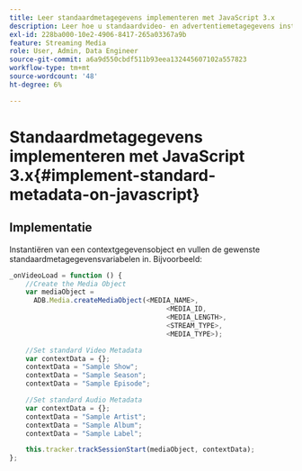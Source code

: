 ```yaml
---
title: Leer standaardmetagegevens implementeren met JavaScript 3.x
description: Leer hoe u standaardvideo- en advertentiemetagegevens instelt die moeten worden verzonden met trackingaanroepen in browser-apps (JS 3.x).
exl-id: 228ba000-10e2-4906-8417-265a03367a9b
feature: Streaming Media
role: User, Admin, Data Engineer
source-git-commit: a6a9d550cbdf511b93eea132445607102a557823
workflow-type: tm+mt
source-wordcount: '48'
ht-degree: 6%

---
```


# Standaardmetagegevens implementeren met JavaScript 3.x{#implement-standard-metadata-on-javascript}

## Implementatie

Instantiëren van een contextgegevensobject en vullen de gewenste standaardmetagegevensvariabelen in. Bijvoorbeeld:

```js
_onVideoLoad = function () {
    //Create the Media Object
    var mediaObject =
      ADB.Media.createMediaObject(<MEDIA_NAME>,
                                       <MEDIA_ID,
                                       <MEDIA_LENGTH>,
                                       <STREAM_TYPE>,
                                       <MEDIA_TYPE>);

    //Set standard Video Metadata
    var contextData = {};
    contextData = "Sample Show";
    contextData = "Sample Season";
    contextData = "Sample Episode";

    //Set standard Audio Metadata
    var contextData = {};
    contextData = "Sample Artist";
    contextData = "Sample Album";
    contextData = "Sample Label";

    this.tracker.trackSessionStart(mediaObject, contextData);
};
```
